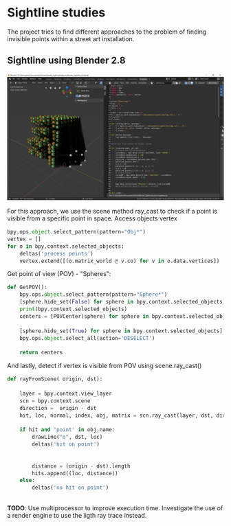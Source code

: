 # Sightline studies 
The project tries to find different approaches to the problem of finding invisible points within a street art installation.

## Sightline using Blender 2.8

![blender sample](https://github.com/pabloderen/Blender_SighlineStudy/raw/master/img/01_Blender_Script.png)

For this approach, we use the scene method ray_cast to check if a point is visible from a specific point in space.
Access objects vertex

```python
bpy.ops.object.select_pattern(pattern="Obj*")
vertex = []
for o in bpy.context.selected_objects:
    deltas('process points')
    vertex.extend([(o.matrix_world @ v.co) for v in o.data.vertices])
```
Get point of view (POV)  - "Spheres":

```python
def GetPOV():
    bpy.ops.object.select_pattern(pattern="Sphere*")
    [sphere.hide_set(False) for sphere in bpy.context.selected_objects]
    print(bpy.context.selected_objects)
    centers = [POVCenter(sphere) for sphere in bpy.context.selected_objects]

    [sphere.hide_set(True) for sphere in bpy.context.selected_objects]
    bpy.ops.object.select_all(action='DESELECT')

    return centers
```

And lastly, detect if vertex is visible from POV using scene.ray_cast()

```python
def rayFromScene( origin, dst):

    layer = bpy.context.view_layer
    scn = bpy.context.scene
    direction =  origin - dst
    hit, loc, normal, index, obj, matrix = scn.ray_cast(layer, dst, direction)

    if hit and 'point' in obj.name:
        drawLine("o", dst, loc)
        deltas('hit on point')
        
        
        distance = (origin - dst).length
        hits.append((loc, distance))
    else:
        deltas('no hit on point')
        
```   
**TODO**: Use multiprocessor to improve execution time.
      Investigate the use of a render engine to use the ligth ray trace instead.
